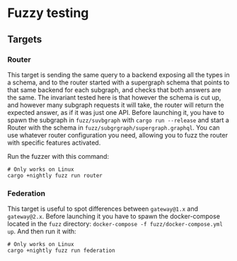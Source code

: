 # Fuzzy testing

## Targets

### Router

This target is sending the same query to a backend exposing all the types in a schema, and to the router started with a supergraph schema that points to that same backend for each subgraph, and checks that both answers are the same.
The invariant tested here is that however the schema is cut up, and however many subgraph requests it will take, the router will return the expected answer, as if it was just one API.
Before launching it, you have to spawn the subgraph in `fuzz/suvbgraph` with `cargo run --release` and start a Router with the schema in `fuzz/subgrgraph/supergraph.graphql`. You can use whatever router configuration you need, allowing you to fuzz the router with specific features activated.

Run the fuzzer with this command:

```
# Only works on Linux
cargo +nightly fuzz run router
```

### Federation

This target is useful to spot differences between `gateway@1.x` and `gateway@2.x`. Before launching it you have to spawn the docker-compose located in the `fuzz` directory: `docker-compose -f fuzz/docker-compose.yml up`.
And then run it with:

```
# Only works on Linux
cargo +nightly fuzz run federation
```
